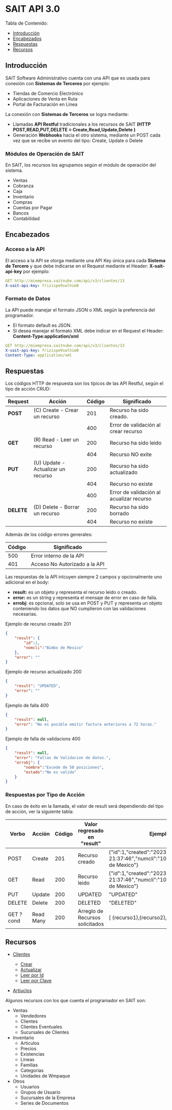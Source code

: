 # SAIT API 3.0

Tabla de Contenido:
- [Introducción](#introducción)
- [Encabezados](#encabezados)
- [Respuestas](#respuestas)
- [Recursos](#recursos)


## Introducción

SAIT Software Administrativo cuenta con una API que es usada para conexión con **Sistemas de Terceros** por ejemplo:
- Tiendas de Comercio Electrónico
- Aplicaciones de Venta en Ruta
- Portal de Facturación en Línea

La conexión con **Sistemas de Terceros** se logra mediante:
- Llamadas  **API Restful** tradicionales a los recursos de SAIT **(HTTP POST,READ,PUT,DELETE = Create,Read,Update,Delete )**
- Generación **Webhooks** hacia el otro sistema, mediante un POST cada vez que se recibe un evento del tipo: Create, Update o Delete


### Módulos de Operación de SAIT

En SAIT, los recursos los agrupamos según el módulo de operación del sistema.

- Ventas
- Cobranza
- Caja
- Inventario
- Compras
- Cuentas por Pagar
- Bancos
- Contabilidad



## Encabezados

### Acceso a la API

El acceso a la API se otorga mediante una API Key única para cada **Sistema de Tercero** y que debe indicarse en el Request mediante el Header: **X-sait-api-key** por ejemplo:

```yaml
GET http://miempresa.saitnube.com/api/v3/clientes/13
X-sait-api-key: frizispe9swlhim0
```

### Formato de Datos 

La API puede manejar el formato JSON o XML según la preferencia del programador.
- El formato default es JSON.
- Si desea manejar el formato XML debe indicar en el Request el Header: **Content-Type:application/xml**

```yaml
GET http://miempresa.saitnube.com/api/v3/clientes/13
X-sait-api-key: frizispe9swlhim0
Content-Type: application/xml
```

## Respuestas

Los códigos HTTP de respuesta son los típicos de las API Restful, según el tipo de acción CRUD:

| Request    | Acción                             | Código | Significado                              |
| ---------- | ---------------------------------- | ------ | ---------------------------------------- |
| **POST**   | (C) Create - Crear un recurso      | 201    | Recurso ha sido creado.                  |
|            |                                    | 400    | Error de validación al crear recurso     |
| **GET**    | (R) Read - Leer un recurso         | 200    | Recurso ha sido leido                    |
|            |                                    | 404    | Recurso NO exite                         |
| **PUT**    | (U) Update - Actualizar un recurso | 200    | Recurso ha sido actualizado              |
|            |                                    | 404    | Recurso no existe                        |
|            |                                    | 400    | Error de validación al acualizar recurso |
| **DELETE** | (D) Delete - Borrar un recurso     | 200    | Recurso ha sido borrado                  |
|            |                                    | 404    | Recurso no existe                        |

Además de los código errores generales:

| Código | Significado                   |
| ------ | ----------------------------- |
| 500    | Error interno de la API       |
| 401    | Acceso No Autorizado a la API |


Las respuestas de la API inlcuyen siempre 2 campos y opcionalmente uno adicional en el body:
- **result:** es un objeto y representa el recurso leido o creado.
- **error:** es un string y representa el mensaje de error en caso de falla.
- **errobj:** es opcional, solo se usa en POST y PUT y representa un objeto conteniendo los datos que NO cumplieron con las validaciones necesarias.

Ejemplo de recurso creado 201
```json
{
    "result": {
        "id":1,
        "nomcli":"Bimbo de Mexico"
    },
    "error": ""
}
```

Ejemplo de recurso actualizado 200
```json
{
    "result": "UPDATED",
    "error": ""
}
```

Ejemplo de falla 400
```json
{
    "result": null,
    "error": "No es posible emitir factura anteriores a 72 horas."
}
```

Ejemplo de falla de validacions 400
```json
{
    "result": null,
    "error": "Fallas de Validacion de datos.",
    "errobj": {
        "nombre":"Excede de 50 posiciones",
        "estado":"No es valido"
    }
}
```



### Respuestas por Tipo de Acción

En caso de éxito en la llamada, el valor de result será dependiendo del tipo de acción, ver la siguiente tabla:

| Verbo     | Acción    | Código | Valor regresado en "result"     | Ejemplo                                                                           |
| --------- | --------- | ------ | ------------------------------- | --------------------------------------------------------------------------------- |
| POST      | Create    | 201    | Recurso creado                  | {"id":1,"created":"2023-02-07 21:37:46","numcli":"10","nomcli":"Bimbo de Mexico"} |
| GET       | Read      | 200    | Recurso leido                   | {"id":1,"created":"2023-02-07 21:37:46","numcli":"10","nomcli":"Bimbo de Mexico"} |
| PUT       | Update    | 200    | UPDATED                         | "UPDATED"                                                                         |
| DELETE    | Delete    | 200    | DELETED                         | "DELETED"                                                                         |
| GET ?cond | Read Many | 200    | Arreglo de Recursos solicitados | [ {recurso1},{recurso2},{recurso3} ]                                              |



## Recursos

- [Clientes](./ventas/clientes/readme.md)
    - [Crear](./ventas/clientes/readme.md#crear-cliente)
    - [Actualizar](./ventas/clientes/#actualizar-cliente)
    - [Leer por Id](./ventas/clientes#leer-cliente-por-id)
    - [Leer por Clave](./ventas/clientes/readme.md#leer-cliente-por-clave)

- [Artiuclos](./inventarios/articulos/readme.md)

Algunos recursos con los que cuenta el programador en SAIT son:
- Ventas
    - Vendedores
    - Clientes
    - Clientes Eventuales
    - Sucursales de Clientes
- Inventario
    - Articulos
    - Precios
    - Existencias
    - Lineas
    - Familias
    - Categorias
    - Unidades de Wmpaque
- Otros
    - Usuarios
    - Grupos de Usuario
    - Sucursales de la Empresa
    - Series de Documentos

